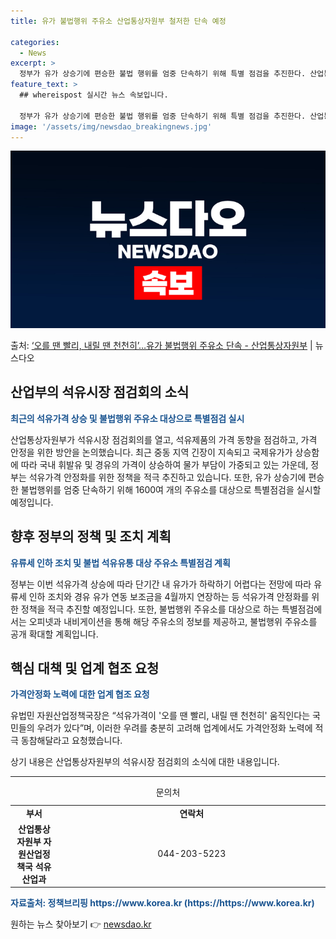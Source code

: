 ```yaml
---
title: 유가 불법행위 주유소 산업통상자원부 철저한 단속 예정

categories:
  - News
excerpt: >
  정부가 유가 상승기에 편승한 불법 행위를 엄중 단속하기 위해 특별 점검을 추진한다. 산업통상자원부는 23일 …
feature_text: >
  ## whereispost 실시간 뉴스 속보입니다.

  정부가 유가 상승기에 편승한 불법 행위를 엄중 단속하기 위해 특별 점검을 추진한다. 산업통상자원부는 23일 …
image: '/assets/img/newsdao_breakingnews.jpg'
---
```


![뉴스다오 속보](/assets/img/newsdao_breakingnews.jpg)

<p>출처: <a href="https://newsdao.kr/3220" rel="dofollow">‘오를 땐 빨리, 내릴 땐 천천히’…유가 불법행위 주유소 단속 - 산업통상자원부</a> | 뉴스다오</p>

<h2>산업부의 석유시장 점검회의 소식</h2>

<p data-ke-size="size16"><b><span style="color: #1a5490;">최근의 석유가격 상승 및 불법행위 주유소 대상으로 특별점검 실시</span></b></p>

산업통상자원부가 석유시장 점검회의를 열고, 석유제품의 가격 동향을 점검하고, 가격 안정을 위한 방안을 논의했습니다. 최근 중동 지역 긴장이 지속되고 국제유가가 상승함에 따라 국내 휘발유 및 경유의 가격이 상승하여 물가 부담이 가중되고 있는 가운데, 정부는 석유가격 안정화를 위한 정책을 적극 추진하고 있습니다. 또한, 유가 상승기에 편승한 불법행위를 엄중 단속하기 위해 1600여 개의 주유소를 대상으로 특별점검을 실시할 예정입니다.

<h2>향후 정부의 정책 및 조치 계획</h2>

<p data-ke-size="size16"><b><span style="color: #1a5490;">유류세 인하 조치 및 불법 석유유통 대상 주유소 특별점검 계획</span></b></p>

정부는 이번 석유가격 상승에 따라 단기간 내 유가가 하락하기 어렵다는 전망에 따라 유류세 인하 조치와 경유 유가 연동 보조금을 4월까지 연장하는 등 석유가격 안정화를 위한 정책을 적극 추진할 예정입니다. 또한, 불법행위 주유소를 대상으로 하는 특별점검에서는 오피넷과 내비게이션을 통해 해당 주유소의 정보를 제공하고, 불법행위 주유소를 공개 확대할 계획입니다.

<h2>핵심 대책 및 업계 협조 요청</h2>

<p data-ke-size="size16"><b><span style="color: #1a5490;">가격안정화 노력에 대한 업계 협조 요청</span></b></p>

유법민 자원산업정책국장은 “석유가격이 '오를 땐 빨리, 내릴 땐 천천히' 움직인다는 국민들의 우려가 있다”며, 이러한 우려를 충분히 고려해 업계에서도 가격안정화 노력에 적극 동참해달라고 요청했습니다.

상기 내용은 산업통상자원부의 석유시장 점검회의 소식에 대한 내용입니다.

<hr>

<table>
   <caption>문의처</caption>
   <colgroup>
      <col style="width: 15%;">
      <col style="width: 85%;">
   </colgroup>
   <tr>
      <td style="text-align: center; height: 17px;"><b>부서</b></td>
      <td style="text-align: center; height: 17px;"><b>연락처</b></td>
   </tr>
   <tr>
      <td style="text-align: center; height: 17px;"><b>산업통상자원부 자원산업정책국 석유산업과</b></td>
      <td style="text-align: center; height: 17px;">044-203-5223</td>
   </tr>
</table>

<p data-ke-size="size16"><b><span style="color: #1a5490;">자료출처: 정책브리핑 https://www.korea.kr (https://https://www.korea.kr)</span></b></p> 

원하는 뉴스 찾아보기 👉 <a href="https://newsdao.kr" rel="dofollow">newsdao.kr</a>


